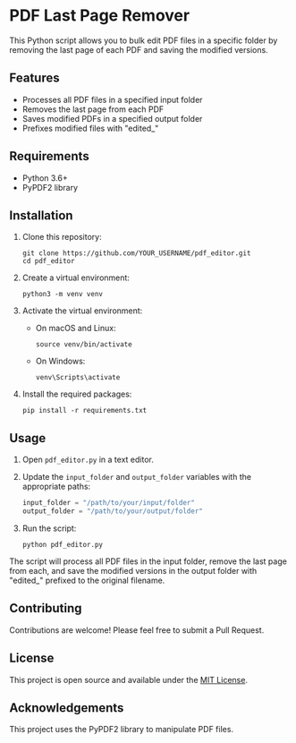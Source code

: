 # PDF Last Page Remover

This Python script allows you to bulk edit PDF files in a specific folder by removing the last page of each PDF and saving the modified versions.

## Features

- Processes all PDF files in a specified input folder
- Removes the last page from each PDF
- Saves modified PDFs in a specified output folder
- Prefixes modified files with "edited_"

## Requirements

- Python 3.6+
- PyPDF2 library

## Installation

1. Clone this repository:
   ```
   git clone https://github.com/YOUR_USERNAME/pdf_editor.git
   cd pdf_editor
   ```

2. Create a virtual environment:
   ```
   python3 -m venv venv
   ```

3. Activate the virtual environment:
   - On macOS and Linux:
     ```
     source venv/bin/activate
     ```
   - On Windows:
     ```
     venv\Scripts\activate
     ```

4. Install the required packages:
   ```
   pip install -r requirements.txt
   ```

## Usage

1. Open `pdf_editor.py` in a text editor.

2. Update the `input_folder` and `output_folder` variables with the appropriate paths:
   ```python
   input_folder = "/path/to/your/input/folder"
   output_folder = "/path/to/your/output/folder"
   ```

3. Run the script:
   ```
   python pdf_editor.py
   ```

The script will process all PDF files in the input folder, remove the last page from each, and save the modified versions in the output folder with "edited_" prefixed to the original filename.

## Contributing

Contributions are welcome! Please feel free to submit a Pull Request.

## License

This project is open source and available under the [MIT License](LICENSE).

## Acknowledgements

This project uses the PyPDF2 library to manipulate PDF files.